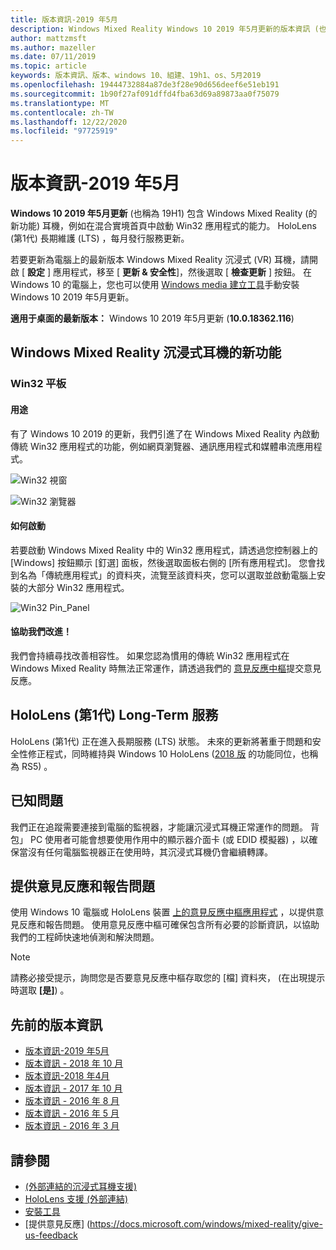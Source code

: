 ```yaml
---
title: 版本資訊-2019 年5月
description: Windows Mixed Reality Windows 10 2019 年5月更新的版本資訊 (也稱為 19H1) 。
author: mattzmsft
ms.author: mazeller
ms.date: 07/11/2019
ms.topic: article
keywords: 版本資訊、版本、windows 10、組建、19h1、os、5月2019
ms.openlocfilehash: 19444732884a87de3f28e90d656deef6e51eb191
ms.sourcegitcommit: 1b90f27af091dffd4fba63d69a89873aa0f75079
ms.translationtype: MT
ms.contentlocale: zh-TW
ms.lasthandoff: 12/22/2020
ms.locfileid: "97725919"
---
```

# <a name="release-notes---may-2019"></a>版本資訊-2019 年5月

**Windows 10 2019 年5月更新** (也稱為 19H1) 包含 Windows Mixed Reality (的新功能) 耳機，例如在混合實境首頁中啟動 Win32 應用程式的能力。 HoloLens (第1代) 長期維護 (LTS) ，每月發行服務更新。

若要更新為電腦上的最新版本 Windows Mixed Reality 沉浸式 (VR) 耳機，請開啟 [ **設定** ] 應用程式，移至 [ **更新 & 安全性**]，然後選取 [ **檢查更新** ] 按鈕。 在 Windows 10 的電腦上，您也可以使用 [Windows media 建立工具](https://www.microsoft.com/software-download/windows10)手動安裝 Windows 10 2019 年5月更新。

**適用于桌面的最新版本：** Windows 10 2019 年5月更新 (**10.0.18362.116**) <br>

## <a name="new-features-for-windows-mixed-reality-immersive-headsets"></a>Windows Mixed Reality 沉浸式耳機的新功能

### <a name="win32-slates"></a>Win32 平板

#### <a name="what-does-it-do"></a>用途 
有了 Windows 10 2019 的更新，我們引進了在 Windows Mixed Reality 內啟動傳統 Win32 應用程式的功能，例如網頁瀏覽器、通訊應用程式和媒體串流應用程式。 

![Win32 視窗](images/mr-win32-slates-1.png)

![Win32 瀏覽器](images/mr-win32-slates-2.png)

#### <a name="how-to-launch"></a>如何啟動
若要啟動 Windows Mixed Reality 中的 Win32 應用程式，請透過您控制器上的 [Windows] 按鈕顯示 [釘選] 面板，然後選取面板右側的 [所有應用程式]。  您會找到名為「傳統應用程式」的資料夾，流覽至該資料夾，您可以選取並啟動電腦上安裝的大部分 Win32 應用程式。

![Win32 Pin_Panel](images/mr-win32-slates-pinspanel.png)

#### <a name="help-us-improve"></a>協助我們改進！
我們會持續尋找改善相容性。  如果您認為慣用的傳統 Win32 應用程式在 Windows Mixed Reality 時無法正常運作，請透過我們的 [意見反應中樞](https://support.microsoft.com//help/4021566/windows-10-send-feedback-to-microsoft-with-feedback-hub)提交意見反應。

## <a name="hololens-1st-gen-long-term-servicing"></a>HoloLens (第1代) Long-Term 服務

HoloLens (第1代) 正在進入長期服務 (LTS) 狀態。 未來的更新將著重于問題和安全性修正程式，同時維持與 Windows 10 HoloLens ([2018 版](release-notes-october-2018.md) 的功能同位，也稱為 RS5) 。 

## <a name="known-issues"></a>已知問題

我們正在追蹤需要連接到電腦的監視器，才能讓沉浸式耳機正常運作的問題。 背包」 PC 使用者可能會想要使用作用中的顯示器介面卡 (或 EDID 模擬器) ，以確保當沒有任何電腦監視器正在使用時，其沉浸式耳機仍會繼續轉譯。 

## <a name="provide-feedback-and-report-issues"></a>提供意見反應和報告問題

使用 Windows 10 電腦或 HoloLens 裝置 [上的意見反應中樞應用程式](https://docs.microsoft.com/windows/mixed-reality/give-us-feedback) ，以提供意見反應和報告問題。 使用意見反應中樞可確保包含所有必要的診斷資訊，以協助我們的工程師快速地偵測和解決問題。

>[!NOTE]
>請務必接受提示，詢問您是否要意見反應中樞存取您的 [檔] 資料夾， (在出現提示時選取 **[是]**) 。

## <a name="prior-release-notes"></a>先前的版本資訊

* [版本資訊-2019 年5月](release-notes-may-2019.md)
* [版本資訊 - 2018 年 10 月](release-notes-october-2018.md)
* [版本資訊-2018 年4月](release-notes-april-2018.md)
* [版本資訊 - 2017 年 10 月](release-notes-october-2017.md)
* [版本資訊 - 2016 年 8 月](release-notes-august-2016.md)
* [版本資訊 - 2016 年 5 月](release-notes-may-2016.md)
* [版本資訊 - 2016 年 3 月](release-notes-march-2016.md)

## <a name="see-also"></a>請參閱
* [ (外部連結的沉浸式耳機支援) ](https://docs.microsoft.com/windows/mixed-reality/enthusiast-guide/troubleshooting-windows-mixed-reality)
* [HoloLens 支援 (外部連結) ](https://support.microsoft.com/products/hololens)
* [安裝工具](https://docs.microsoft.com/windows/mixed-reality/develop/install-the-tools)
* [提供意見反應] (https://docs.microsoft.com/windows/mixed-reality/give-us-feedback

